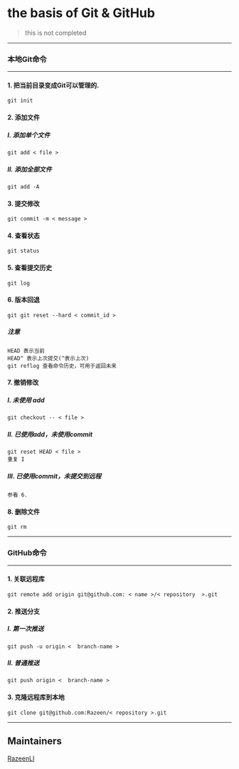 # the basis of Git & GitHub
> this is not completed

***
### 本地Git命令
***
#### 1. 把当前目录变成Git可以管理的.
	git init
#### 2. 添加文件
##### I. 添加单个文件
	git add < file >
##### II. 添加全部文件
	git add -A
#### 3. 提交修改
	git commit -m < message >
#### 4. 查看状态
	git status
#### 5. 查看提交历史
	git log
#### 6. 版本回退
	git git reset --hard < commit_id >
##### 注意
	HEAD 表示当前
	HEAD^ 表示上次提交(^表示上次)
	git reflog 查看命令历史，可用于返回未来
#### 7. 撤销修改
##### I. 未使用 add
	git checkout -- < file >
##### II. 已使用add，未使用commit
	git reset HEAD < file >
	重复 I
##### III. 已使用commit，未提交到远程
	参看 6.
#### 8. 删除文件
	git rm
***
### GitHub命令
***
#### 1. 关联远程库
	git remote add origin git@github.com: < name >/< repository  >.git
#### 2. 推送分支
##### I. 第一次推送
	git push -u origin <  branch-name >
##### II. 普通推送
	git push origin <  branch-name >
#### 3. 克隆远程库到本地
	git clone git@github.com:Razeen/< repository >.git
***
## Maintainers
 
[RazeenLI](https://github.com/RazeenLI)
